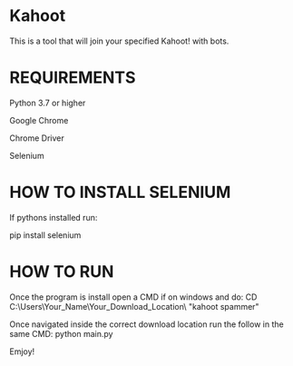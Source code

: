 # Kahoot
This is a tool that will join your specified Kahoot! with bots. 


# REQUIREMENTS

Python 3.7 or higher

Google Chrome

Chrome Driver

Selenium

# HOW TO INSTALL SELENIUM

If pythons installed run:

pip install selenium

# HOW TO RUN

Once the program is install open a CMD if on windows and do: CD C:\Users\Your_Name\Your_Download_Location\ "kahoot spammer"

Once navigated inside the correct download location run the follow in the same CMD: python main.py

Emjoy!
